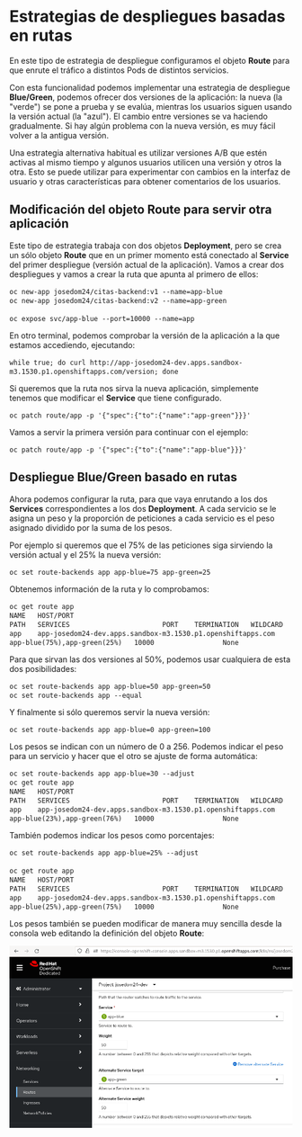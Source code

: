 # Estrategias de despliegues basadas en rutas

En este tipo de estrategia de despliegue configuramos el objeto **Route** para que enrute el tráfico a distintos Pods de distintos servicios.

Con esta funcionalidad podemos implementar una estrategia de despliegue **Blue/Green**, podemos ofrecer dos versiones de la aplicación: la nueva (la "verde") se pone a prueba y se evalúa, mientras los usuarios siguen usando la versión actual (la "azul"). El cambio entre versiones se va haciendo gradualmente. Si hay algún problema con la nueva versión, es muy fácil volver a la antigua versión.

Una estrategia alternativa habitual es utilizar versiones A/B que estén activas al mismo tiempo y algunos usuarios utilicen una versión y otros la otra. Esto se puede utilizar para experimentar con cambios en la interfaz de usuario y otras características para obtener comentarios de los usuarios. 

## Modificación del objeto Route para servir otra aplicación

Este tipo de estrategia trabaja con dos objetos **Deployment**, pero se crea un sólo objeto **Route** que en un primer momento está conectado al **Service** del primer despliegue (versión actual de la aplicación). Vamos a crear dos despliegues y vamos a crear la ruta que apunta al primero de ellos:

    oc new-app josedom24/citas-backend:v1 --name=app-blue
    oc new-app josedom24/citas-backend:v2 --name=app-green

    oc expose svc/app-blue --port=10000 --name=app

En otro terminal, podemos comprobar la versión de la aplicación a la que estamos accediendo, ejecutando:

    while true; do curl http://app-josedom24-dev.apps.sandbox-m3.1530.p1.openshiftapps.com/version; done

Si queremos que la ruta nos sirva la nueva aplicación, simplemente tenemos que modificar el **Service** que tiene configurado.

    oc patch route/app -p '{"spec":{"to":{"name":"app-green"}}}'

Vamos a servir la primera versión para continuar con el ejemplo:

    oc patch route/app -p '{"spec":{"to":{"name":"app-blue"}}}'

## Despliegue Blue/Green basado en rutas

Ahora podemos configurar la ruta, para que vaya enrutando a los dos **Services** correspondientes a los dos **Deployment**. A cada servicio se le asigna un peso y la proporción de peticiones a cada servicio es el peso asignado dividido por la suma de los pesos.

Por ejemplo si queremos que el 75% de las peticiones siga sirviendo la versión actual y el 25% la nueva versión:

    oc set route-backends app app-blue=75 app-green=25

Obtenemos información de la ruta y lo comprobamos:

    oc get route app
    NAME   HOST/PORT                                                     PATH   SERVICES                       PORT    TERMINATION   WILDCARD
    app    app-josedom24-dev.apps.sandbox-m3.1530.p1.openshiftapps.com          app-blue(75%),app-green(25%)   10000                 None
   
Para que sirvan las dos versiones al 50%, podemos usar cualquiera de esta dos posibilidades:

    oc set route-backends app app-blue=50 app-green=50
    oc set route-backends app --equal

Y finalmente si sólo queremos servir la nueva versión:

    oc set route-backends app app-blue=0 app-green=100

Los pesos se indican con un número de 0 a 256. Podemos indicar el peso para un servicio y hacer que el otro se ajuste de forma automática:

    oc set route-backends app app-blue=30 --adjust 
    oc get route app
    NAME   HOST/PORT                                                     PATH   SERVICES                       PORT    TERMINATION   WILDCARD
    app    app-josedom24-dev.apps.sandbox-m3.1530.p1.openshiftapps.com          app-blue(23%),app-green(76%)   10000                 None


También podemos indicar los pesos como porcentajes:

    oc set route-backends app app-blue=25% --adjust 

    oc get route app
    NAME   HOST/PORT                                                     PATH   SERVICES                       PORT    TERMINATION   WILDCARD
    app    app-josedom24-dev.apps.sandbox-m3.1530.p1.openshiftapps.com          app-blue(25%),app-green(75%)   10000                 None

Los pesos también se pueden modificar de manera muy sencilla desde la consola web editando la definición del objeto **Route**:

![route](img/routes.png)

